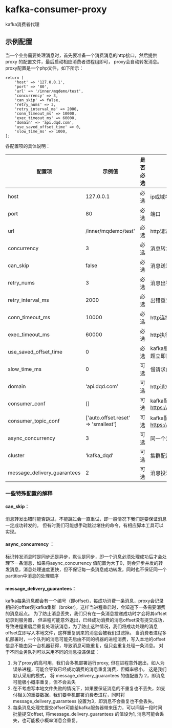 # kafka-consumer-proxy
kafka消费者代理

## 示例配置
当一个业务需要处理消息时，首先要准备一个消费消息的http接口，然后提供proxy 的配置文件，最后启动相应消费者进程组即可， proxy会自动转发消息。 proxy配置是一个php文件，如下所示：
 
```
return [
    'host' => '127.0.0.1', 
    'port' => '80', 
    'url' => '/inner/mqdemo/test',
    'concurrency' => 3,
    'can_skip' => false,
    'retry_nums' => 3, 
    'retry_interval_ms' => 2000, 
    'conn_timeout_ms' => 10000, 
    'exec_timeout_ms' => 60000, 
    'domain' => 'api.dqd.com',
    'use_saved_offset_time' => 0,
    'slow_time_ms' => 1000, 
];

```
各配置项的具体说明：

| 配置项 | 示例值  | 是否必选| 说明|
|--|--|--|--|
host	|127.0.0.1|	必选	|ip或域名，多个以‘，’ （逗号）分隔|
port|	80	|必选	|端口|
url	|/inner/mqdemo/test'	|必选	|http请求url|
concurrency|	3	|必选|	消息转发并发数，实际等于启动的消费者进程数|
can_skip|	false	|必选|	消息送达出错时能否跳过，不能跳过会一直重试|
retry_nums|	3|	必选	|消息出错能跳过时重试次数|
retry_interval_ms|	2000	|必选|	出错重试间隔|
conn_timeout_ms	|10000	|必选	|http连接超时|
exec_timeout_ms|	60000|	必选|	http执行超时|
use_saved_offset_time|	0|	必选|	kafka服务在出现offset问题时需要重置offset的时间间隔，一般设为0，出问题立即重置offset|
slow_time_ms|	0|	可选|	慢请求阈值，当转发耗时超过该值则会打印相应消息日志|
domain	|‘api.dqd.com’|可选|	http请求 header host字段|
consumer_conf|[]|	可选|	kafka配置，参见：https://github.com/edenhill/librdkafka/blob/master/CONFIGURATION.md|
consumer_topic_conf|	['auto.offset.reset' => 'smallest']|	可选	|kafka配置，参见：https://github.com/edenhill/librdkafka/blob/master/CONFIGURATION.md|
async_concurrency|	3|	可选|	同一个消费进程的处理并发数，不保证消息顺序与消息一定投递成功|
cluster|	‘kafka_dqd’|	可选|	集群配置，当有多个kafka集群时，可以进行切换|
message_delivery_guarantees|	2|	可选|	消息投递保证, 可能值为1、2、3 ，见下文解释|

### 一些特殊配置的解释
#### can_skip：
消息转发出错时能否跳过，不能跳过会一直重试，即一般情况下我们是要保证消息一定成功转发的。 但有时我们可能想手动跳过堵住的命令，有相应脚本工具可以实现。
#### async_concurrency ：
标识转发消息时是同步还是异步，默认是同步，即一个消息必须处理成功后才会处理下一条消息，如果将async_concurrency 值配置为大于0，则会异步并发的转发消息，消息处理速度更快，但不保证每一条消息成功转发，同时也不保证同一个partition中消息的处理顺序
#### message_delivery_guarantees：
kafka每条消息都会有一个编号（即offset)，每成功消费一条消息，proxy会记录相应的offset到kafka集群（broker)，这样当进程重启时，会知道下一条需要消费的消息起点。
为了防止消息丢失，我们只有在一条消息投递成功时才会将其offset记录到服务器， 但进程可能意外退出，已经成功消费的消息offset没有提交成功，
导致进程重启后重复处理该消息，为了防止这种情况，我们将成功处理的消息offset立即写入本地文件，这样重复到来的消息会被我们过滤掉。
当消费者进程多机部署时，一个队列的消息可能先后由不同的机器的进程消费，写入本地的offset信息不能由另一台机器获得，导致消息可能重复，但只会重复处理一条消息。
对于不同业务队列可以采用不同的消息投递保证：
  1. 为了proxy的高可用，我们会多机部署运行proxy, 但在进程意外退出，如人为误杀进程，可能会导致已经成功消费的消息重复消费，但概率极小， 这是我们默认采用的模式， 将 message_delivery_guarantees 的值配置为 2，即消息可能极小概率重复，但不会丢失
2. 在不考虑写本地文件失败的情况下，如果要保证消息的不重复也不丢失，如支付相关的重要数据，我们要单机部署消费者进程，同时将 message_delivery_guarantees 设置为3，即消息不会重复也不会丢失。
3. 每条消息处理完提交offset可能给kafka服务器带来压力，可以间隔一段时间批量提交offset, 将message_delivery_guarantees 的值设为1, 消息可能会丢失，也可能极小概率消息会重复。
